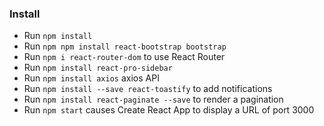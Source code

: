 ### Install

- Run `npm install`
- Run `npm npm install react-bootstrap bootstrap`
- Run `npm i react-router-dom` to use React Router
- Run `npm install react-pro-sidebar`
- Run `npm install axios` axios API
- Run `npm install --save react-toastify` to add notifications
- Run `npm install react-paginate --save` to render a pagination
- Run `npm start` causes Create React App to display a URL of port 3000

